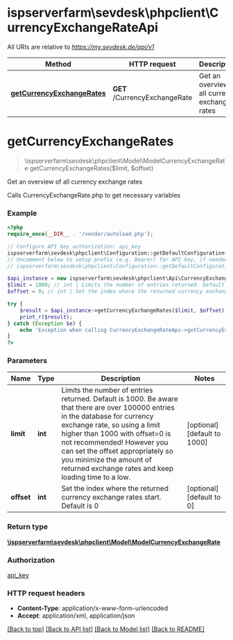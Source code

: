 # ispserverfarm\sevdesk\phpclient\CurrencyExchangeRateApi

All URIs are relative to *https://my.sevdesk.de/api/v1*

Method | HTTP request | Description
------------- | ------------- | -------------
[**getCurrencyExchangeRates**](CurrencyExchangeRateApi.md#getCurrencyExchangeRates) | **GET** /CurrencyExchangeRate | Get an overview of all currency exchange rates


# **getCurrencyExchangeRates**
> \ispserverfarm\sevdesk\phpclient\Model\ModelCurrencyExchangeRate getCurrencyExchangeRates($limit, $offset)

Get an overview of all currency exchange rates

Calls CurrencyExchangeRate.php to get necessary variables

### Example
```php
<?php
require_once(__DIR__ . '/vendor/autoload.php');

// Configure API key authorization: api_key
ispserverfarm\sevdesk\phpclient\Configuration::getDefaultConfiguration()->setApiKey('token', 'YOUR_API_KEY');
// Uncomment below to setup prefix (e.g. Bearer) for API key, if needed
// ispserverfarm\sevdesk\phpclient\Configuration::getDefaultConfiguration()->setApiKeyPrefix('token', 'Bearer');

$api_instance = new ispserverfarm\sevdesk\phpclient\Api\CurrencyExchangeRateApi();
$limit = 1000; // int | Limits the number of entries returned. Default is 1000.    Be aware that there are over 100000 entries in the database for currency exchange rate, so using a limit higher than 1000 with offset=0 is not recommended!    However you can set the offset appropriately so you minimize the amount of returned exchange rates and keep loading time to a low.
$offset = 0; // int | Set the index where the returned currency exchange rates start. Default is 0

try {
    $result = $api_instance->getCurrencyExchangeRates($limit, $offset);
    print_r($result);
} catch (Exception $e) {
    echo 'Exception when calling CurrencyExchangeRateApi->getCurrencyExchangeRates: ', $e->getMessage(), PHP_EOL;
}
?>
```

### Parameters

Name | Type | Description  | Notes
------------- | ------------- | ------------- | -------------
 **limit** | **int**| Limits the number of entries returned. Default is 1000.    Be aware that there are over 100000 entries in the database for currency exchange rate, so using a limit higher than 1000 with offset&#x3D;0 is not recommended!    However you can set the offset appropriately so you minimize the amount of returned exchange rates and keep loading time to a low. | [optional] [default to 1000]
 **offset** | **int**| Set the index where the returned currency exchange rates start. Default is 0 | [optional] [default to 0]

### Return type

[**\ispserverfarm\sevdesk\phpclient\Model\ModelCurrencyExchangeRate**](../Model/ModelCurrencyExchangeRate.md)

### Authorization

[api_key](../../README.md#api_key)

### HTTP request headers

 - **Content-Type**: application/x-www-form-urlencoded
 - **Accept**: application/xml, application/json

[[Back to top]](#) [[Back to API list]](../../README.md#documentation-for-api-endpoints) [[Back to Model list]](../../README.md#documentation-for-models) [[Back to README]](../../README.md)

